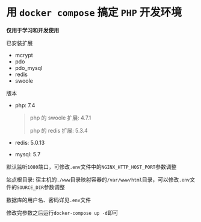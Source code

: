 # 用 `docker compose` 搞定 `PHP` 开发环境

**仅用于学习和开发使用**

已安装扩展

- mcrypt
- pdo
- pdo_mysql
- redis
- swoole

版本

- php: 7.4

  > php 的 swoole 扩展: 4.7.1
  >
  > php 的 redis 扩展: 5.3.4

- redis: 5.0.13
- mysql: 5.7

默认监听`1080`端口，可修改`.env`文件中的`NGINX_HTTP_HOST_PORT`参数调整

站点根目录: 宿主机的`./www`目录映射容器的`/var/www/html`目录，可以修改`.env`文件的`SOURCE_DIR`参数调整

数据库的用户名、密码详见`.env`文件

修改完参数之后运行`docker-compose up -d`即可
